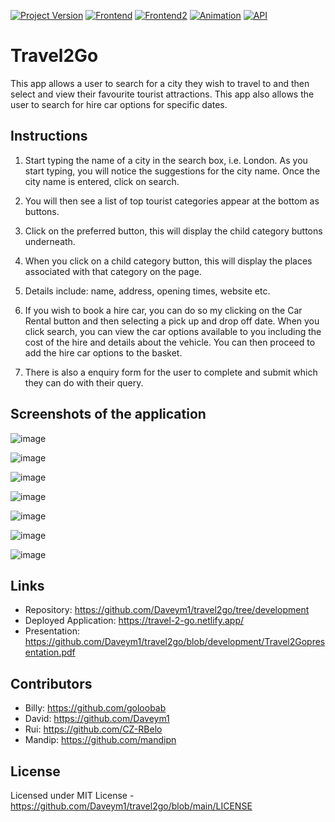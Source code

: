 [![Project Version][version-image]][version-url]
[![Frontend][Frontend-image]][Frontend-url]
[![Frontend2][Frontend2-image]][Frontend2-url]
[![Animation][Animation-image]][Animation-url]
[![API][API-image]][API-url]


# Travel2Go

This app allows a user to search for a city they wish to travel to and then select and view their favourite tourist attractions. This app also allows the user to search for hire car options for specific dates.

## Instructions

1. Start typing the name of a city in the search box, i.e. London. As you start typing, you will notice the suggestions for the city name. Once the city name is entered, click on search.

2. You will then see a list of top tourist categories appear at the bottom as buttons.

3. Click on the preferred button, this will display the child category buttons underneath.

4. When you click on a child category button, this will display the places associated with that category on the page.

5. Details include: name, address, opening times, website etc.

6. If you wish to book a hire car, you can do so my clicking on the Car Rental button and then selecting a pick up and drop off date. When you click search, you can view the car options available to you including the cost of the hire and details about the vehicle. You can then proceed to add the hire car options to the basket.

7. There is also a enquiry form for the user to complete and submit which they can do with their query.

## Screenshots of the application

![image](https://user-images.githubusercontent.com/115933407/221249376-f531fa3a-5140-4ba0-ae9d-1a6088910afc.png)

![image](https://user-images.githubusercontent.com/115933407/221249528-720c3307-8876-474b-9fa1-4ac1a10137a4.png)

![image](https://user-images.githubusercontent.com/115933407/221249656-a88fa596-1642-4564-96e3-013486c96a6a.png)

![image](https://user-images.githubusercontent.com/115933407/221249783-e89700ef-d8a5-4e98-b232-4625f89fb0ca.png)

![image](https://user-images.githubusercontent.com/115933407/221250499-e95a49a0-1253-44c9-8ac5-30119cc8c57e.png)

![image](https://user-images.githubusercontent.com/115933407/221250638-888b5f9a-143e-4203-b414-45c76231b42d.png)

![image](https://user-images.githubusercontent.com/115933407/221250762-cdbdbf21-f4d7-44ac-bfa0-9ebfdf357507.png)


## Links

- Repository: https://github.com/Daveym1/travel2go/tree/development
- Deployed Application: https://travel-2-go.netlify.app/
- Presentation: https://github.com/Daveym1/travel2go/blob/development/Travel2Gopresentation.pdf

## Contributors

- Billy: https://github.com/goloobab 
- David: https://github.com/Daveym1 
- Rui: https://github.com/CZ-RBelo 
- Mandip: https://github.com/mandipn 

## License

Licensed under MIT License - https://github.com/Daveym1/travel2go/blob/main/LICENSE


[version-image]: https://img.shields.io/badge/Version-1.0.0-brightgreen?style=for-the-badge&logo=appveyor
[version-url]: https://img.shields.io/badge/version-1.0.0-green
[Frontend-image]: https://img.shields.io/badge/Frontend-React.js-blue?style=for-the-badge&logo=appveyor
[Frontend-url]: https://img.shields.io/badge/Frontend-React.JS-blue?style=for-the-badge&logo=appveyor
[Frontend2-url]: https://img.shields.io/badge/STYLING-TAILWIND-orange?style=for-the-badge&logo=appveyor
[Frontend2-image]: https://img.shields.io/badge/STYLING-TAILWIND-orange?style=for-the-badge&logo=appveyor
[Animation-url]: https://img.shields.io/badge/ANIMATION-FRAMER%20MOTION-lightgrey?style=for-the-badge&logo=appveyor
[Animation-image]: https://img.shields.io/badge/ANIMATION-FRAMER%20MOTION-lightgrey?style=for-the-badge&logo=appveyor
[API-url]: https://img.shields.io/badge/DATA-API'S-blue?style=for-the-badge&logo=appveyor
[API-image]: https://img.shields.io/badge/DATA-API'S-blue?style=for-the-badge&logo=appveyor
